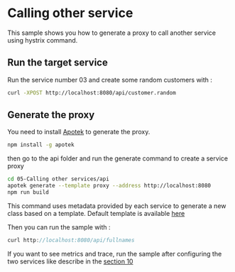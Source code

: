 # Calling other service

This sample shows you how to generate a proxy to call another service using hystrix command.

## Run the target service

Run the service number 03 and create some random customers with :

```bash
curl -XPOST http://localhost:8080/api/customer.random
```

## Generate the proxy

You need to install [Apotek](https://github.com/malain/apotek) to generate the proxy.

```bash
npm install -g apotek
```

then go to the api folder and run the generate command to create a service proxy

```bash
cd 05-Calling other services/api
apotek generate --template proxy --address http://localhost:8080
npm run build
```

This command uses metadata provided by each service to generate a new class based on a template.
Default template is available [here](https://github.com/vulcainjs/vulcain-code-generation-templates/tree/master/proxy)

Then you can run the sample with :

```js
curl http://localhost:8080/api/fullnames
```

If you want to see metrics and trace, run the sample after configuring the two services like describe in the [section 10](../10-Instrumentations/Readme.md)

